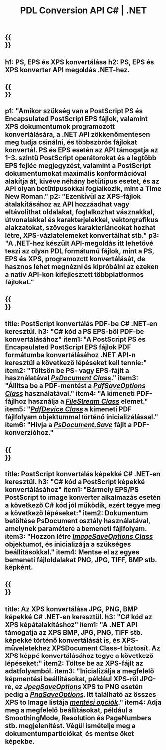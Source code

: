 ﻿---
translation: true
template: /_templates/_conversion-net.md
title: PDL Conversion API C# | .NET
url: /net/conversion/
description: Konvertálja a PS-t, EPS-t és XPS-t PDF-be és képekké, beleértve a BMP-t, JPG-t, PNG-t és TIFF-et a .NET-könyvtár segítségével az Aspose.Page PDL-konverziós funkcióval.
family: page
platformtag: net
feature: conversion
---

{{<section banner>}}
---
h1: PS, EPS és XPS konvertálása
h2: PS, EPS és XPS konverter API megoldás .NET-hez.
---

{{<section overview>}}
---
p1: "Amikor szükség van a PostScript PS és Encapsulated PostScript EPS fájlok, valamint XPS dokumentumok programozott konvertálására, a .NET API zökkenőmentesen meg tudja csinálni, és többszörös fájlokat konvertál. PS és EPS esetén az API támogatja az 1-3. szintű PostScript operátorokat és a legtöbb EPS fejléc megjegyzést, valamint a PostScript dokumentumokat maximális konformációval alakítja át, kivéve néhány betűtípus esetet, és az API olyan betűtípusokkal foglalkozik, mint a Time New Roman."
p2: "Ezenkívül az XPS-fájlok átalakításához az API hozzáadhat vagy eltávolíthat oldalakat, foglalkozhat vásznakkal, útvonalakkal és karakterjelekkel, vektorgrafikus alakzatokat, szöveges karakterláncokat hozhat létre, XPS-vázlatelemeket konvertálhat stb."
p3: "A .NET-hez készült API-megoldás itt lehetővé teszi az olyan PDL formátumú fájlok, mint a PS, EPS és XPS, programozott konvertálását, de hasznos lehet megnézni és kipróbálni az ezeken a natív API-kon kifejlesztett többplatformos fájlokat."
---

{{<section feature1>}}
---
title: PostScript konvertálás PDF-be C# .NET-en keresztül.
h3: "C# kód a PS EPS-ből PDF-be konvertálásához"
item1: "A PostScript PS és Encapsulated PostScript EPS fájlok PDF formátumba konvertálásához .NET API-n keresztül a következő lépéseket kell tennie:"
item2: "Töltsön be PS- vagy EPS-fájlt a használatával [*PsDocument Class*](https://reference.aspose.com/page/net/aspose.page.eps/psdocument/)."
item3: "Állítsa be a PDF-mentést a [*PdfSaveOptions Class*](https://reference.aspose.com/page/net/aspose.page.eps.device/pdfsaveoptions/) használatával."
item4: "A kimeneti PDF-fájlhoz használja a [*FileStream Class*](https://docs.microsoft.com/en-us/dotnet/api/system.io.filestream) elemet."
item5: "[*PdfDevice Class*](https://reference.aspose.com/page/net/aspose.page.eps.device/pdfdevice/) a kimeneti PDF fájlfolyam objektummal történő inicializálással."
item6: "Hívja a [*PsDocument.Save*](https://reference.aspose.com/page/net/aspose.page.eps/psdocument/save/) fájlt a PDF-konverzióhoz."
---

{{<section feature2>}}
---
title: PostScript konvertálás képekké C# .NET-en keresztül.
h3: "C# kód a PostScript képekké konvertálásához"
item1: "Bármely EPS/PS PostScript to image konverter alkalmazás esetén a következő C# kód jól működik, ezért tegye meg a következő lépéseket:"
item2: Dokumentum betöltése PsDocument osztály használatával, amelynek paramétere a bemeneti fájlfolyam.
item3: "Hozzon létre [*ImageSaveOptions Class*](https://reference.aspose.com/page/net/aspose.page.xps.presentation.image/imagesaveoptions/) objektumot, és inicializálja a szükséges beállításokkal."
item4: Mentse el az egyes bemeneti fájloldalakat PNG, JPG, TIFF, BMP stb. képként.
---

{{<section feature3>}}
---
title: Az XPS konvertálása JPG, PNG, BMP képekké C# .NET-en keresztül.
h3: "C# kód az XPS képátalakításhoz"
item1: "A .NET API támogatja az XPS BMP, JPG, PNG, TIFF stb. képekké történő konvertálását is, és XPS-műveletekhez XPSDocument Class-t biztosít. Az XPS képpé konvertálásához tegye a következő lépéseket:"
item2: Töltse be az XPS-fájlt az adatfolyamból.
item3: "Inicializálja a megfelelő képmentési beállításokat, például **XPS-ről JPG-re**, ez [*JpegSaveOptions*](https://reference.aspose.com/page/net/aspose.page.xps.presentation.image/jpegsaveoptions/) **XPS to PNG** esetén pedig a [*PngSaveOptions*](https://reference.aspose.com/page/net/aspose.page.xps.presentation.image/jpegsaveoptions/). Itt található az összes XPS to Image listája [*mentési opciók*](https://reference.aspose.com/page/net/aspose.page.xps.presentation.image/)."
item4: Adja meg a megfelelő beállításokat, például a SmoothingMode, Resolution és PageNumbers stb. megjelenítést. Végül ismételje meg a dokumentumpartíciókat, és mentse őket képekbe.
---
